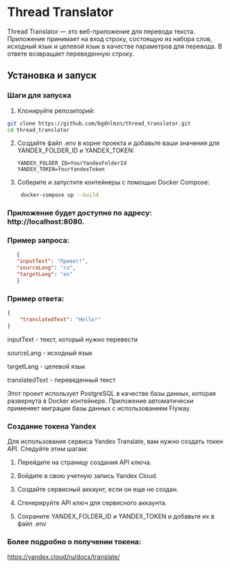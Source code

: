 # Thread Translator

Thread Translator — это веб-приложение для перевода текста. Приложение принимает на вход строку, состоящую из набора слов, исходный язык и целевой язык в качестве параметров для перевода. В ответе возвращает переведенную строку.

## Установка и запуск

### Шаги для запуска

 1. Клонируйте репозиторий:

   ```bash
   git clone https://github.com/bgdnlmzn/thread_translator.git
   cd thread_translator
   ```

2. Создайте файл .env в корне проекта и добавьте ваши значения для YANDEX_FOLDER_ID и YANDEX_TOKEN:
    ```dotenv
    YANDEX_FOLDER_ID=YourYandexFolderId
    YANDEX_TOKEN=YourYandexToken
   ```
3. Соберите и запустите контейнеры с помощью Docker Compose:
   ```bash
    docker-compose up --build
   ```
### Приложение будет доступно по адресу: http://localhost:8080.

### Пример запроса:
 ```json
    {
    "inputText": "Привет!",
    "sourceLang": "ru",
    "targetLang": "en"
    }
```
### Пример ответа:
```json
{
    "translatedText": "Hello!"
}
```
inputText - текст, который нужно перевести

sourceLang - исходный язык

targetLang - целевой язык

translatedText - переведенный текст

Этот проект использует PostgreSQL в качестве базы данных, которая развернута в Docker контейнере. Приложение автоматически применяет миграции базы данных с использованием Flyway.
### Создание токена Yandex
Для использования сервиса Yandex Translate, вам нужно создать токен API. Следуйте этим шагам:

1. Перейдите на страницу создания API ключа.

2. Войдите в свою учетную запись Yandex Cloud.

3. Создайте сервисный аккаунт, если он еще не создан.

4. Сгенерируйте API ключ для сервисного аккаунта.

5. Сохраните YANDEX_FOLDER_ID и YANDEX_TOKEN и добавьте их в файл .env
### Более подробно о получении токена:
https://yandex.cloud/ru/docs/translate/